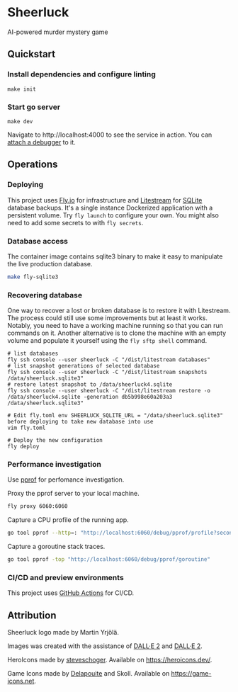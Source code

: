 # Sheerluck

AI-powered murder mystery game

## Quickstart

### Install dependencies and configure linting

```
make init
```

### Start go server

```
make dev
```

Navigate to http://localhost:4000 to see the service in action. You can [attach a debugger](https://www.jetbrains.com/help/go/attach-to-running-go-processes-with-debugger.html) to it.

## Operations

### Deploying

This project uses [Fly.io](https://fly.io/) for infrastructure and [Litestream](https://litestream.io/) for [SQLite](https://www.sqlite.org/) database backups. It's a single instance Dockerized application with a persistent volume. Try `fly launch` to configure your own. You might also need to add some secrets to with `fly secrets`.

### Database access

The container image contains sqlite3 binary to make it easy to manipulate the live production database.

```sh
make fly-sqlite3
```

### Recovering database

One way to recover a lost or broken database is to restore it with Litestream. The process could still use some improvements but at least it works. Notably, you need to have a working machine running so that you can run commands on it. Another alternative is to clone the machine with an empty volume and populate it yourself using the `fly sftp shell` command.

```
# list databases
fly ssh console --user sheerluck -C "/dist/litestream databases"
# list snapshot generations of selected database
fly ssh console --user sheerluck -C "/dist/litestream snapshots /data/sheerluck.sqlite3"
# restore latest snapshot to /data/sheerluck4.sqlite
fly ssh console --user sheerluck -C "/dist/litestream restore -o /data/sheerluck4.sqlite -generation db5b998e60a203a3 /data/sheerluck.sqlite3"

# Edit fly.toml env SHEERLUCK_SQLITE_URL = "/data/sheerluck.sqlite3" before deploying to take new database into use
vim fly.toml

# Deploy the new configuration
fly deploy
```

### Performance investigation

Use [pprof](https://pkg.go.dev/net/http/pprof) for perfomance investigation.

Proxy the pprof server to your local machine.

```sh
fly proxy 6060:6060
```

Capture a CPU profile of the running app.

```sh
go tool pprof --http=: "http://localhost:6060/debug/pprof/profile?seconds=30"
```

Capture a goroutine stack traces.

```sh
go tool pprof -top "http://localhost:6060/debug/pprof/goroutine"
```

### CI/CD and preview environments

This project uses [GitHub Actions](https://docs.github.com/en/actions) for CI/CD.

## Attribution

Sheerluck logo made by Martin Yrjölä.

Images was created with the assistance of [DALL·E 2](https://openai.com/dall-e-2) and [DALL·E 2](https://openai.com/dall-e-3).

HeroIcons made by [steveschoger](https://twitter.com/steveschoger). Available on https://heroicons.dev/.

Game Icons made by [Delapouite](https://delapouite.com/) and Skoll. Available on https://game-icons.net.
